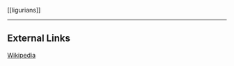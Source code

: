 [[ligurians]]

---

## External Links
[Wikipedia](https://en.wikipedia.org/wiki/Ligurian-(ancient-language))